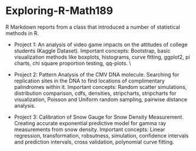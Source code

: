 # Exploring-R-Math189

R Markdown reports from a class that introduced a number of statistical methods in R. 

* Project 1: An analysis of video game impacts on the attitudes of college students (Kaggle Dataset). Important concepts: Bootstrap, basic visualization methods like boxplots, histograms, curve fitting, ggplot2, pi charts, chi square proportion testing, qq-plots. \

* Project 2: Pattern Analysis of the CMV DNA molecule. Searching for replication sites in the DNA to find locations of complimentary palindromes within it. Important concepts: Random scatter simulations, distribution comparison, cdfs, densities, stripcharts, stripcharts for visualization, Poisson and Uniform random sampling, pairwise distance analysis. 

* Project 3: Calibration of Snow Gauge for Snow Density Measurement. Creating accurate exponential predictive model for gamma ray measurements from snow density. Important concepts: Linear regression, transformation, robsutness, simulation, confidence intervals and prediction intervals, cross validation, polynomial curve fitting. 
